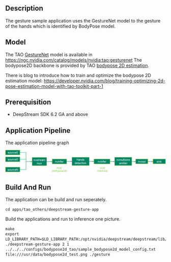 ## Description
The gesture sample application uses the GestureNet model to the gesture of the hands which is identified by BodyPose model. 

## Model

The TAO [GestureNet](https://docs.nvidia.com/tao/tao-toolkit/text/purpose_built_models/gesturenet.html) model is available in https://ngc.nvidia.com/catalog/models/nvidia:tao:gesturenet
The bodypose2D backbone is provided by TAO [bodypose 2D estimation](https://ngc.nvidia.com/catalog/models/nvidia:tao:bodyposenet). 
  
There is blog to introduce how to train and optimize the bodypose 2D estimation model:
https://developer.nvidia.com/blog/training-optimizing-2d-pose-estimation-model-with-tao-toolkit-part-1

## Prerequisition

* DeepStream SDK 6.2 GA and above

## Application Pipeline
The application pipeline graph

![Gesture application pipeline](gesture_pipeline.png)

## Build And Run
The application can be build and run seperately.

```
cd apps/tao_others/deepstream-gesture-app
```

Build the applications and run to inference one picture.
```
make
export LD_LIBRARY_PATH=$LD_LIBRARY_PATH:/opt/nvidia/deepstream/deepstream/lib/cvcore_libs
./deepstream-gesture-app 2 1 ../../../configs/bodypose2d_tao/sample_bodypose2d_model_config.txt file:///usr/data/bodypose2d_test.png ./gesture
```
